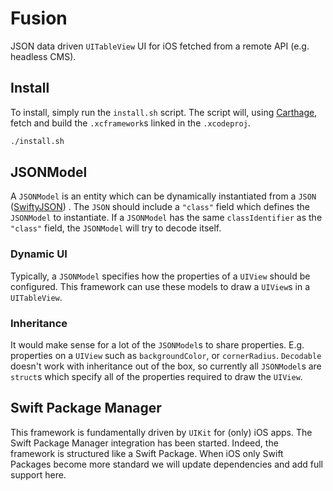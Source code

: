 # Fusion
JSON data driven `UITableView` UI for iOS fetched from a remote API (e.g. headless CMS).

## Install
To install, simply run the `install.sh` script.
The script will, using [Carthage](https://github.com/Carthage/Carthage), fetch and build the
`.xcframework`s linked in the `.xcodeproj`.
```bash
./install.sh
``` 

## JSONModel
A `JSONModel` is an entity which can be dynamically instantiated from a `JSON` ([SwiftyJSON](https://github.com/SwiftyJSON/SwiftyJSON)) .
The `JSON` should include a `"class"` field which defines the `JSONModel` to instantiate.
If a `JSONModel` has the same `classIdentifier` as the `"class"` field, the `JSONModel` will try to decode itself.

### Dynamic UI
Typically, a `JSONModel` specifies how the properties of a `UIView` should be configured.
This framework can use these models to draw a `UIView`s in a `UITableView`.

### Inheritance
It would make sense for a lot of the `JSONModel`s to share properties. E.g. properties on a `UIView` such as `backgroundColor`, or `cornerRadius`. `Decodable` doesn't work with inheritance out of the box, so currently all `JSONModel`s are `struct`s which specify all of the properties required to draw the `UIView`.

## Swift Package Manager
This framework is fundamentally driven by `UIKit` for (only) iOS apps.
The Swift Package Manager integration has been started. Indeed, the framework
is structured like a Swift Package. When iOS only Swift Packages become more
standard we will update dependencies and add full support here.
